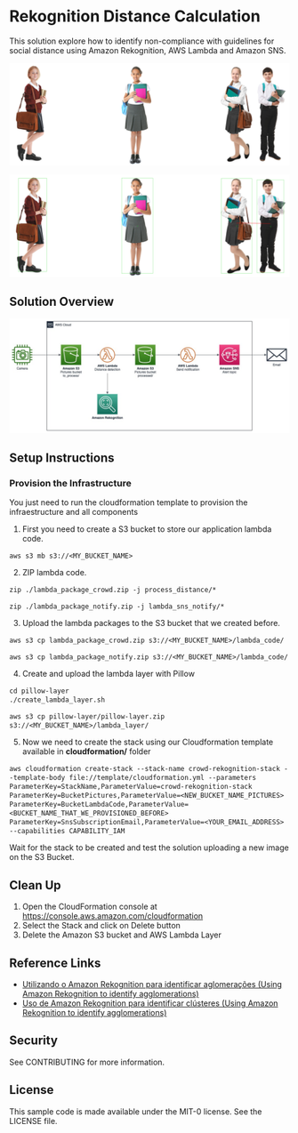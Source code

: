 # Rekognition Distance Calculation

This solution explore how to identify non-compliance with guidelines for social distance using Amazon Rekognition, AWS Lambda and Amazon SNS.

<p align="center"> 
<img src="images/people.jpg">
</p>

<p align="center"> 
<img src="images/people_distance.png">
</p>

## Solution Overview

<p align="center"> 
<img src="images/rekognition_social_distance_pt2.jpg">
</p>

## Setup Instructions

### Provision the Infrastructure

You just need to run the cloudformation template to provision the infraestructure and all components

1. First you need to create a S3 bucket to store our application lambda code.

``` shell
aws s3 mb s3://<MY_BUCKET_NAME>
```

2. ZIP lambda code.

``` shell
zip ./lambda_package_crowd.zip -j process_distance/*
```

``` shell
zip ./lambda_package_notify.zip -j lambda_sns_notify/*
```

3. Upload the lambda packages to the S3 bucket that we created before.

``` shell
aws s3 cp lambda_package_crowd.zip s3://<MY_BUCKET_NAME>/lambda_code/
```

``` shell
aws s3 cp lambda_package_notify.zip s3://<MY_BUCKET_NAME>/lambda_code/
```

4. Create and upload the lambda layer with Pillow

``` shell
cd pillow-layer
./create_lambda_layer.sh
```

``` shell
aws s3 cp pillow-layer/pillow-layer.zip s3://<MY_BUCKET_NAME>/lambda_layer/
```

5. Now we need to create the stack using our Cloudformation template available in **cloudformation/** folder

``` shell
aws cloudformation create-stack --stack-name crowd-rekognition-stack --template-body file://template/cloudformation.yml --parameters ParameterKey=StackName,ParameterValue=crowd-rekognition-stack ParameterKey=BucketPictures,ParameterValue=<NEW_BUCKET_NAME_PICTURES> ParameterKey=BucketLambdaCode,ParameterValue=<BUCKET_NAME_THAT_WE_PROVISIONED_BEFORE> ParameterKey=SnsSubscriptionEmail,ParameterValue=<YOUR_EMAIL_ADDRESS> --capabilities CAPABILITY_IAM
```

Wait for the stack to be created and test the solution uploading a new image on the S3 Bucket.

## Clean Up

1. Open the CloudFormation console at https://console.aws.amazon.com/cloudformation
2. Select the Stack and click on Delete button
3. Delete the Amazon S3 bucket and AWS Lambda Layer

## Reference Links

* [Utilizando o Amazon Rekognition para identificar aglomerações (Using Amazon Rekognition to identify agglomerations)](https://aws.amazon.com/pt/blogs/aws-brasil/utilizando-o-amazon-rekognition-para-identificar-aglomeracoes/)
* [Uso de Amazon Rekognition para identificar clústeres (Using Amazon Rekognition to identify agglomerations)](https://aws.amazon.com/es/blogs/aws-spanish/uso-de-amazon-rekognition-para-identificar-clusteres/)

## Security

See CONTRIBUTING for more information.

## License

This sample code is made available under the MIT-0 license. See the LICENSE file.
